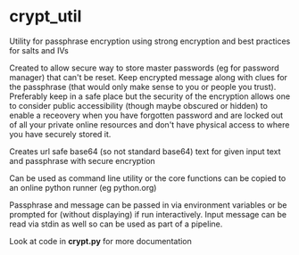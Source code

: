 # crypt_util
Utility for passphrase encryption using strong encryption and best practices for salts and IVs

Created to allow secure way to store master passwords (eg for password manager) that can't be reset.  Keep encrypted message
along with clues for the passphrase (that would only make sense to you or people you trust).  Preferably keep in a safe place
but the security of the encryption allows one to consider public accessibility (though maybe obscured or hidden) to enable a
receovery when you have forgotten password and are locked out of all your private online resources and don't have physical access
to where you have securely stored it.

Creates url safe base64 (so not standard base64) text for given input text and passphrase with secure encryption

Can be used as command line utility or the core functions can be copied to an online python runner (eg python.org)

Passphrase and message can be passed in via environment variables or be prompted for (without displaying) if run interactively.  Input message can be read
via stdin as well so can be used as part of a pipeline.

Look at code in **crypt.py** for more documentation
